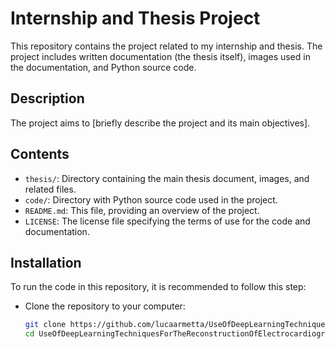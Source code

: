 # Internship and Thesis Project

This repository contains the project related to my internship and thesis. The project includes written documentation (the thesis itself), images used in the documentation, and Python source code.

## Description

The project aims to [briefly describe the project and its main objectives].

## Contents

- `thesis/`: Directory containing the main thesis document, images, and related files.
- `code/`: Directory with Python source code used in the project.
- `README.md`: This file, providing an overview of the project.
- `LICENSE`: The license file specifying the terms of use for the code and documentation.

## Installation

To run the code in this repository, it is recommended to follow this step:

- Clone the repository to your computer:

   ```bash
   git clone https://github.com/lucaarmetta/UseOfDeepLearningTechniquesForTheReconstructionOfElectrocardiographicSignals
   cd UseOfDeepLearningTechniquesForTheReconstructionOfElectrocardiographicSignals
